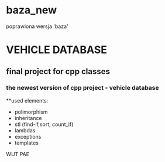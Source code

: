 # baza_new
poprawiona wersja 'baza'

# VEHICLE DATABASE

## final project for cpp classes

### the newest version of cpp project - vehicle database

**used elements:
- polimorphism
- inheritance
- stl (find-if,sort, count_if)
- lambdas
- exceptions
- templates


WUT PAE 
